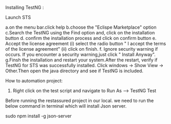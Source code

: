 
Installing TestNG :

Launch STS

a.on the menu bar.click help
b.choose the "Eclispe Marketplace" option
c.Search the TestNG using the Find option and, click on the installation button
d. confirm the installation process and click on confirm button
e. Accept the license agreement
  (i) select the radio button " I accept the terms of the license agreement" 
  (ii) click on finish.
f. Ignore security warning if occurs. If you encounter a security warning,just click " Install Anyway".
g.Finsh the installation and restart your system.After the restart, verify if TestNG for STS was successfully installed. Click windows -> Show View ->     Other.Then open the java directory and see if TestNG is included.

How to automation project:

1. Right click on the test script and navigate to Run As --> TestNG Test


Before running the restassured project in our local. we need to run the below command in terminal which will install Json server.

sudo npm install -g json-server






  


